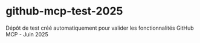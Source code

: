 # github-mcp-test-2025
Dépôt de test créé automatiquement pour valider les fonctionnalités GitHub MCP - Juin 2025
